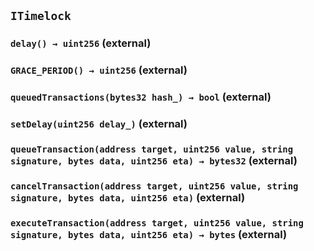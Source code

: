 ## `ITimelock`






### `delay() → uint256` (external)





### `GRACE_PERIOD() → uint256` (external)





### `queuedTransactions(bytes32 hash_) → bool` (external)





### `setDelay(uint256 delay_)` (external)





### `queueTransaction(address target, uint256 value, string signature, bytes data, uint256 eta) → bytes32` (external)





### `cancelTransaction(address target, uint256 value, string signature, bytes data, uint256 eta)` (external)





### `executeTransaction(address target, uint256 value, string signature, bytes data, uint256 eta) → bytes` (external)






